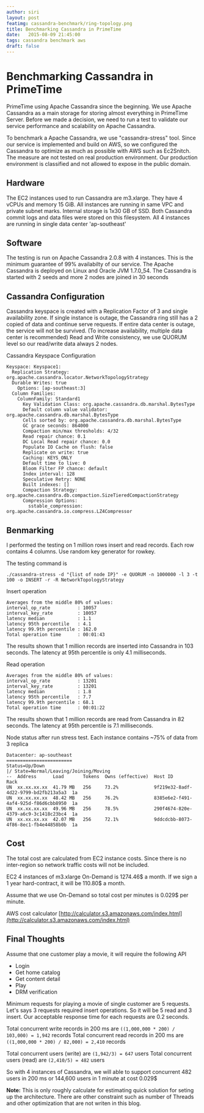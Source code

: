 ```yaml
---
author: siri
layout: post
featimg: cassandra-benchmark/ring-topology.png
title: Benchmarking Cassandra in PrimeTime
date:   2015-08-09 21:45:00
tags: cassandra benchmark aws
draft: false
---
```


Benchmarking Cassandra in PrimeTime
===================================

PrimeTime using Apache Cassandra since the beginning. We use Apache Cassandra as a main storage for storing almost everything in PrimeTime Server. Before we made a decision, we need to run a test to validate our service performance and scalability on Apache Cassandra. 

To benchmark a Apache Cassandra, we use "cassandra-stress" tool. Since our service is implemented and build on AWS, so we configured the Cassandra to optimize as much as possible with AWS such as Ec2Snitch. The measure are not tested on real production environment. Our production environment is classified and not allowed to expose in the public domain.

Hardware
--------
The EC2 instances used to run Cassandra are m3.xlarge. They have 4 vCPUs and memory 15 GiB. All instances are running in same VPC and private subnet marks. Internal storage is 1x30 GB of SSD. Both Cassandra commit logs and data files were stored on this filesystem. All 4 instances are running in single data center 'ap-southeast'

Software
--------
The testing is run on Apache Cassandra 2.0.8 with 4 instances. This is the minimum guarantee of 99% availabilty of our service. 
The Apache Cassandra is deployed on Linux and Oracle JVM 1.7.0_54. The Cassandra is started with 2 seeds and more 2 nodes are joined in 30 seconds

Cassandra Configuration
-----------------------
Cassandra keyspace is created with a Replication Factor of 3 and single availability zone. If single instance is outage, the Cassandra ring still has a 2 copied of data and continue serve requests. If entire data center is outage, the service will not be survived. (To increase availability, multiple data center is recommended) Read and Write consistency, we use QUORUM level so our read/write data always 2 nodes. 

Cassandra Keyspace Configuration

```
Keyspace: Keyspace1:
  Replication Strategy: org.apache.cassandra.locator.NetworkTopologyStrategy
  Durable Writes: true
    Options: [ap-southeast:3]
  Column Families:
    ColumnFamily: Standard1
      Key Validation Class: org.apache.cassandra.db.marshal.BytesType
      Default column value validator: org.apache.cassandra.db.marshal.BytesType
      Cells sorted by: org.apache.cassandra.db.marshal.BytesType
      GC grace seconds: 864000
      Compaction min/max thresholds: 4/32
      Read repair chance: 0.1
      DC Local Read repair chance: 0.0
      Populate IO Cache on flush: false
      Replicate on write: true
      Caching: KEYS_ONLY
      Default time to live: 0
      Bloom Filter FP chance: default
      Index interval: 128
      Speculative Retry: NONE
      Built indexes: []
      Compaction Strategy: org.apache.cassandra.db.compaction.SizeTieredCompactionStrategy
      Compression Options:
        sstable_compression: org.apache.cassandra.io.compress.LZ4Compressor
```

Benmarking
-------
I performed the testing on 1 million rows insert and read records. Each row contains 4 columns. Use random key generator for rowkey.

The testing command is

```
./cassandra-stress -d "{list of node IP}" -e QUORUM -n 1000000 -l 3 -t 100 -o INSERT -r -R NetworkTopologyStrategy
```

Insert operation

```
Averages from the middle 80% of values:
interval_op_rate          : 10057
interval_key_rate         : 10057
latency median            : 1.1
latency 95th percentile   : 4.1
latency 99.9th percentile : 162.0
Total operation time      : 00:01:43
```
The results shown that 1 million records are inserted into Cassandra in 103 seconds. The latency at 95th percentile is only 4.1 milliseconds.

Read operation

```
Averages from the middle 80% of values:
interval_op_rate          : 13201
interval_key_rate         : 13201
latency median            : 1.8
latency 95th percentile   : 7.7
latency 99.9th percentile : 68.1
Total operation time      : 00:01:22
```
The results shown that 1 million records are read from Cassandra in 82 seconds. The latency at 95th percentile is 7.1 milliseconds.

Node status after run stress test. Each instance contains ~75% of data from 3 replica

```
Datacenter: ap-southeast
========================
Status=Up/Down
|/ State=Normal/Leaving/Joining/Moving
--  Address      Load       Tokens  Owns (effective)  Host ID                               Rack
UN  xx.xx.xx.xx  41.79 MB   256     73.2%             9f219e32-8adf-4d22-9799-bd2fb213a5a3  1a
UN  xx.xx.xx.xx  48.42 MB   256     76.2%             8385e6e2-f491-4af4-925d-f86d6cbb8950  1a
UN  xx.xx.xx.xx  49.96 MB   256     78.5%             290f4674-820e-4379-a6c9-3c1418c23bc4  1a
UN  xx.xx.xx.xx  42.07 MB   256     72.1%             9ddcdcbb-8073-4f86-8ec1-fb4e44858b0b  1a
```

Cost
----
The total cost are calculated from EC2 instance costs. Since there is no inter-region so network traffic costs will not be included.

EC2 4 instances of m3.xlarge On-Demand is 1274.46$ a month. If we sign a 1 year hard-contract, it will be 110.80$ a month.

Assume that we use On-Demand so total cost per minutes is 0.029$ per minute.

AWS cost calculator
[http://calculator.s3.amazonaws.com/index.html](http://calculator.s3.amazonaws.com/index.html)

Final Thoughts
--------------
Assume that one customer play a movie, it will require the following API

* Login
* Get home catalog
* Get content detail
* Play
* DRM verification

Minimum requests for playing a movie of single customer are 5 requests. Let's says 3 requests required insert operations. So it will be 5 read and 3 insert. Our acceptable response time for each requests are 0.2 seconds.


Total concurrent write records in 200 ms are `((1,000,000 * 200) / 103,000) = 1,942` records
Total concurrent read records in 200 ms are `((1,000,000 * 200) / 82,000) = 2,410` records


Total concurrent users (write) are `(1,942/3) = 647` users
Total concurrent users (read) are `(2,410/5) = 482` users


So with 4 instances of Cassandra, we will able to support concurrent 482 users in 200 ms or 144,600 users in 1 minute at cost 0.029$


**Note:** This is only roughly calculate for estimating quick solution for seting up the architecture. There are other constraint such as number of Threads and other optimization that are not writen in this blog.

